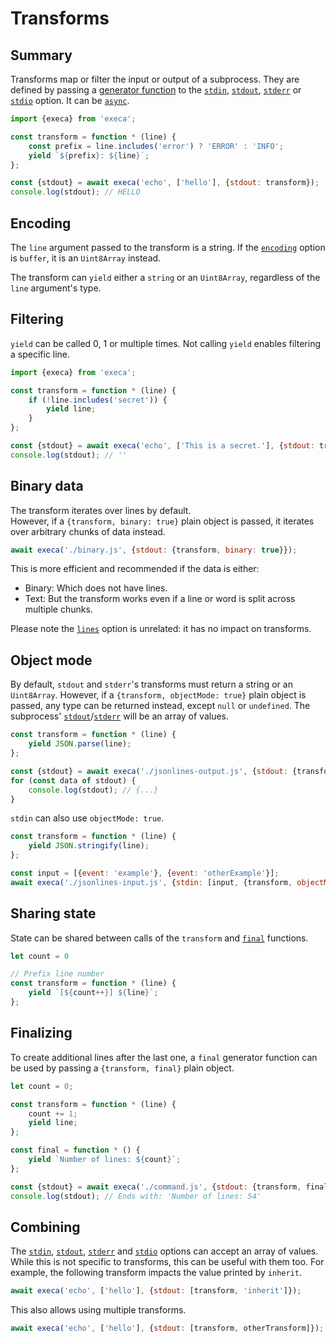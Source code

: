 # Transforms

## Summary

Transforms map or filter the input or output of a subprocess. They are defined by passing a [generator function](https://developer.mozilla.org/en-US/docs/Web/JavaScript/Reference/Statements/function*) to the [`stdin`](../readme.md#stdin), [`stdout`](../readme.md#stdout-1), [`stderr`](../readme.md#stderr-1) or [`stdio`](../readme.md#stdio-1) option. It can be [`async`](https://developer.mozilla.org/en-US/docs/Web/JavaScript/Reference/Statements/async_function*).

```js
import {execa} from 'execa';

const transform = function * (line) {
	const prefix = line.includes('error') ? 'ERROR' : 'INFO';
	yield `${prefix}: ${line}`;
};

const {stdout} = await execa('echo', ['hello'], {stdout: transform});
console.log(stdout); // HELLO
```

## Encoding

The `line` argument passed to the transform is a string. If the [`encoding`](../readme.md#encoding) option is `buffer`, it is an `Uint8Array` instead.

The transform can `yield` either a `string` or an `Uint8Array`, regardless of the `line` argument's type.

## Filtering

`yield` can be called 0, 1 or multiple times. Not calling `yield` enables filtering a specific line.

```js
import {execa} from 'execa';

const transform = function * (line) {
	if (!line.includes('secret')) {
		yield line;
	}
};

const {stdout} = await execa('echo', ['This is a secret.'], {stdout: transform});
console.log(stdout); // ''
```

## Binary data

The transform iterates over lines by default.\
However, if a `{transform, binary: true}` plain object is passed, it iterates over arbitrary chunks of data instead.

```js
await execa('./binary.js', {stdout: {transform, binary: true}});
```

This is more efficient and recommended if the data is either:
- Binary: Which does not have lines.
- Text: But the transform works even if a line or word is split across multiple chunks.

Please note the [`lines`](../readme.md#lines) option is unrelated: it has no impact on transforms.

## Object mode

By default, `stdout` and `stderr`'s transforms must return a string or an `Uint8Array`. However, if a `{transform, objectMode: true}` plain object is passed, any type can be returned instead, except `null` or `undefined`. The subprocess' [`stdout`](../readme.md#stdout)/[`stderr`](../readme.md#stderr) will be an array of values.

```js
const transform = function * (line) {
	yield JSON.parse(line);
};

const {stdout} = await execa('./jsonlines-output.js', {stdout: {transform, objectMode: true}});
for (const data of stdout) {
	console.log(stdout); // {...}
}
```

`stdin` can also use `objectMode: true`.

```js
const transform = function * (line) {
	yield JSON.stringify(line);
};

const input = [{event: 'example'}, {event: 'otherExample'}];
await execa('./jsonlines-input.js', {stdin: [input, {transform, objectMode: true}]});
```

## Sharing state

State can be shared between calls of the `transform` and [`final`](#finalizing) functions.

```js
let count = 0

// Prefix line number
const transform = function * (line) {
	yield `[${count++}] ${line}`;
};
```

## Finalizing

To create additional lines after the last one, a `final` generator function can be used by passing a `{transform, final}` plain object.

```js
let count = 0;

const transform = function * (line) {
	count += 1;
	yield line;
};

const final = function * () {
	yield `Number of lines: ${count}`;
};

const {stdout} = await execa('./command.js', {stdout: {transform, final}});
console.log(stdout); // Ends with: 'Number of lines: 54'
```

## Combining

The [`stdin`](../readme.md#stdin), [`stdout`](../readme.md#stdout-1), [`stderr`](../readme.md#stderr-1) and [`stdio`](../readme.md#stdio-1) options can accept an array of values. While this is not specific to transforms, this can be useful with them too. For example, the following transform impacts the value printed by `inherit`.

```js
await execa('echo', ['hello'], {stdout: [transform, 'inherit']});
```

This also allows using multiple transforms.

```js
await execa('echo', ['hello'], {stdout: [transform, otherTransform]});
```
